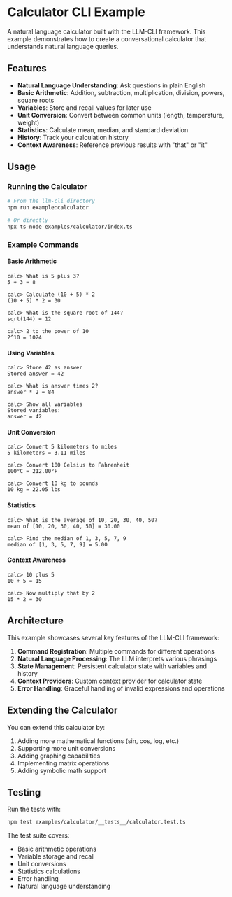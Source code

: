 # Calculator CLI Example

A natural language calculator built with the LLM-CLI framework. This example demonstrates how to create a conversational calculator that understands natural language queries.

## Features

- **Natural Language Understanding**: Ask questions in plain English
- **Basic Arithmetic**: Addition, subtraction, multiplication, division, powers, square roots
- **Variables**: Store and recall values for later use
- **Unit Conversion**: Convert between common units (length, temperature, weight)
- **Statistics**: Calculate mean, median, and standard deviation
- **History**: Track your calculation history
- **Context Awareness**: Reference previous results with "that" or "it"

## Usage

### Running the Calculator

```bash
# From the llm-cli directory
npm run example:calculator

# Or directly
npx ts-node examples/calculator/index.ts
```

### Example Commands

#### Basic Arithmetic
```
calc> What is 5 plus 3?
5 + 3 = 8

calc> Calculate (10 + 5) * 2
(10 + 5) * 2 = 30

calc> What is the square root of 144?
sqrt(144) = 12

calc> 2 to the power of 10
2^10 = 1024
```

#### Using Variables
```
calc> Store 42 as answer
Stored answer = 42

calc> What is answer times 2?
answer * 2 = 84

calc> Show all variables
Stored variables:
answer = 42
```

#### Unit Conversion
```
calc> Convert 5 kilometers to miles
5 kilometers = 3.11 miles

calc> Convert 100 Celsius to Fahrenheit
100°C = 212.00°F

calc> Convert 10 kg to pounds
10 kg = 22.05 lbs
```

#### Statistics
```
calc> What is the average of 10, 20, 30, 40, 50?
mean of [10, 20, 30, 40, 50] = 30.00

calc> Find the median of 1, 3, 5, 7, 9
median of [1, 3, 5, 7, 9] = 5.00
```

#### Context Awareness
```
calc> 10 plus 5
10 + 5 = 15

calc> Now multiply that by 2
15 * 2 = 30
```

## Architecture

This example showcases several key features of the LLM-CLI framework:

1. **Command Registration**: Multiple commands for different operations
2. **Natural Language Processing**: The LLM interprets various phrasings
3. **State Management**: Persistent calculator state with variables and history
4. **Context Providers**: Custom context provider for calculator state
5. **Error Handling**: Graceful handling of invalid expressions and operations

## Extending the Calculator

You can extend this calculator by:

1. Adding more mathematical functions (sin, cos, log, etc.)
2. Supporting more unit conversions
3. Adding graphing capabilities
4. Implementing matrix operations
5. Adding symbolic math support

## Testing

Run the tests with:
```bash
npm test examples/calculator/__tests__/calculator.test.ts
```

The test suite covers:
- Basic arithmetic operations
- Variable storage and recall
- Unit conversions
- Statistics calculations
- Error handling
- Natural language understanding